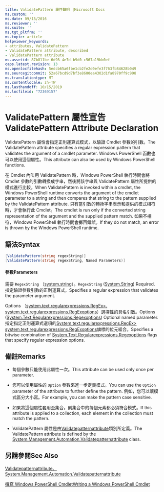 ```yaml
---
title: ValidatePattern 屬性聲明 |Microsoft Docs
ms.custom: ''
ms.date: 09/13/2016
ms.reviewer: ''
ms.suite: ''
ms.tgt_pltfrm: ''
ms.topic: article
helpviewer_keywords:
- attributes, ValidatePattern
- ValidatePattern attribute, described
- ValidatePattern attribute
ms.assetid: 87b811be-6d93-4e7d-b9d0-c567a19bb0ef
caps.latest.revision: 13
ms.openlocfilehash: 5edcb65a6fbe1cb2fe2d0efe3f763fb84628b049
ms.sourcegitcommit: 52a67bcd9d7bf3e8600ea4302d1fa8970ff9c998
ms.translationtype: MT
ms.contentlocale: zh-TW
ms.lasthandoff: 10/15/2019
ms.locfileid: "72369157"
---
```

# <a name="validatepattern-attribute-declaration"></a><span data-ttu-id="43b82-102">ValidatePattern 屬性宣告</span><span class="sxs-lookup"><span data-stu-id="43b82-102">ValidatePattern Attribute Declaration</span></span>

<span data-ttu-id="43b82-103">ValidatePattern 屬性會指定正則運算式模式，以驗證 Cmdlet 參數的引數。</span><span class="sxs-lookup"><span data-stu-id="43b82-103">The ValidatePattern attribute specifies a regular expression pattern that validates the argument of a cmdlet parameter.</span></span> <span data-ttu-id="43b82-104">Windows PowerShell 函數也可以使用這個屬性。</span><span class="sxs-lookup"><span data-stu-id="43b82-104">This attribute can also be used by Windows PowerShell functions.</span></span>

<span data-ttu-id="43b82-105">在 Cmdlet 內叫用 ValidatePattern 時，Windows PowerShell 執行時間會將 Cmdlet 參數的引數轉換成字串，然後將該字串與 ValidatePattern 屬性所提供的模式進行比較。</span><span class="sxs-lookup"><span data-stu-id="43b82-105">When ValidatePattern is invoked within a cmdlet, the Windows PowerShell runtime converts the argument of the cmdlet parameter to a string and then compares that string to the pattern supplied by the ValidatePattern attribute.</span></span> <span data-ttu-id="43b82-106">只有當引數的轉換字串表示和提供的模式相符時，才會執行此 Cmdlet。</span><span class="sxs-lookup"><span data-stu-id="43b82-106">The cmdlet is run only if the converted string representation of the argument and the supplied pattern match.</span></span> <span data-ttu-id="43b82-107">如果不相符，Windows PowerShell 執行時間會擲回錯誤。</span><span class="sxs-lookup"><span data-stu-id="43b82-107">If they do not match, an error is thrown by the Windows PowerShell runtime.</span></span>

## <a name="syntax"></a><span data-ttu-id="43b82-108">語法</span><span class="sxs-lookup"><span data-stu-id="43b82-108">Syntax</span></span>

```csharp
[ValidatePattern(string regexString)]
[ValidatePattern(string regexString, Named Parameters)]
```

#### <a name="parameters"></a><span data-ttu-id="43b82-109">參數</span><span class="sxs-lookup"><span data-stu-id="43b82-109">Parameters</span></span>

<span data-ttu-id="43b82-110">需要 `RegexString` （[system.string](/dotnet/api/System.String)）。</span><span class="sxs-lookup"><span data-stu-id="43b82-110">`RegexString` ([System.String](/dotnet/api/System.String)) Required.</span></span> <span data-ttu-id="43b82-111">指定驗證參數引數的正則運算式。</span><span class="sxs-lookup"><span data-stu-id="43b82-111">Specifies a regular expression that validates the parameter argument.</span></span>

<span data-ttu-id="43b82-112">Options （[system.text.regularexpressions.RegEx>. system.text.regularexpressions.RegExoptions](/dotnet/api/System.Text.RegularExpressions.RegexOptions)）選擇性的具名引數。</span><span class="sxs-lookup"><span data-stu-id="43b82-112">Options ([System.Text.Regularexpressions.Regexoptions](/dotnet/api/System.Text.RegularExpressions.RegexOptions)) Optional named parameter.</span></span> <span data-ttu-id="43b82-113">指定指定正則運算式選項的[System.text.regularexpressions.RegEx> system.text.regularexpressions.RegExoptions](/dotnet/api/System.Text.RegularExpressions.RegexOptions)旗標的位元組合。</span><span class="sxs-lookup"><span data-stu-id="43b82-113">Specifies a bitwise combination of [System.Text.Regularexpressions.Regexoptions](/dotnet/api/System.Text.RegularExpressions.RegexOptions) flags that specify regular expression options.</span></span>

## <a name="remarks"></a><span data-ttu-id="43b82-114">備註</span><span class="sxs-lookup"><span data-stu-id="43b82-114">Remarks</span></span>

- <span data-ttu-id="43b82-115">每個參數只能使用此屬性一次。</span><span class="sxs-lookup"><span data-stu-id="43b82-115">This attribute can be used only once per parameter.</span></span>

- <span data-ttu-id="43b82-116">您可以使用屬性的 `Option` 參數來進一步定義模式。</span><span class="sxs-lookup"><span data-stu-id="43b82-116">You can use the `Option` parameter of the attribute to further define the pattern.</span></span> <span data-ttu-id="43b82-117">例如，您可以讓模式區分大小寫。</span><span class="sxs-lookup"><span data-stu-id="43b82-117">For example, you can make the pattern case sensitive.</span></span>

- <span data-ttu-id="43b82-118">如果將這個屬性套用至集合，則集合中的每個元素都必須符合模式。</span><span class="sxs-lookup"><span data-stu-id="43b82-118">If this attribute is applied to a collection, each element in the collection must match the pattern.</span></span>

- <span data-ttu-id="43b82-119">ValidatePattern 屬性是由[Validatepatternattribute](/dotnet/api/System.Management.Automation.ValidatePatternAttribute)類別所定義。</span><span class="sxs-lookup"><span data-stu-id="43b82-119">The ValidatePattern attribute is defined by the [System.Management.Automation.Validatepatternattribute](/dotnet/api/System.Management.Automation.ValidatePatternAttribute) class.</span></span>

## <a name="see-also"></a><span data-ttu-id="43b82-120">另請參閱</span><span class="sxs-lookup"><span data-stu-id="43b82-120">See Also</span></span>

[<span data-ttu-id="43b82-121">Validatepatternattribute。</span><span class="sxs-lookup"><span data-stu-id="43b82-121">System.Management.Automation.Validatepatternattribute</span></span>](/dotnet/api/System.Management.Automation.ValidatePatternAttribute)

[<span data-ttu-id="43b82-122">撰寫 Windows PowerShell Cmdlet</span><span class="sxs-lookup"><span data-stu-id="43b82-122">Writing a Windows PowerShell Cmdlet</span></span>](./writing-a-windows-powershell-cmdlet.md)
